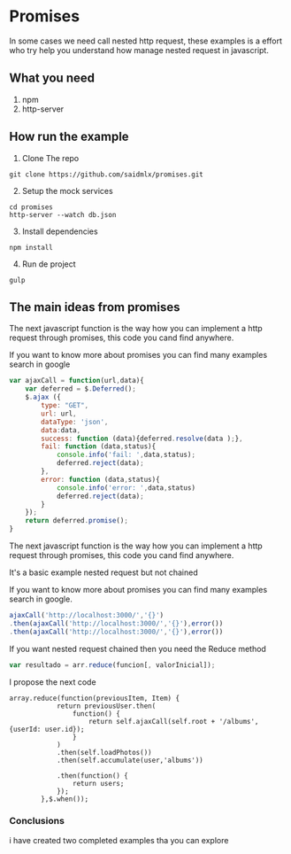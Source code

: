 # Promises
In some cases we need call nested http request, these examples is a effort who try help you understand how manage nested request in javascript.

## What you need
1. npm
2. http-server

## How run the example

1. Clone The repo
```
git clone https://github.com/saidmlx/promises.git
```
2. Setup the mock services 
```
cd promises
http-server --watch db.json
```
3. Install dependencies
```
npm install
```
4. Run de project
```
gulp
```
## The main ideas from promises

The next javascript function is the way how you can implement a http request through promises, this code you cand find anywhere.

If you want to know more about promises you can find many examples search in google
```javascript
var ajaxCall = function(url,data){
	var deferred = $.Deferred();
	$.ajax ({
	   	type: "GET",
	   	url: url,
	   	dataType: 'json', 
	   	data:data,
	   	success: function (data){deferred.resolve(data );},
	   	fail: function (data,status){ 
	   		console.info('fail: ',data,status);
	   		deferred.reject(data); 
	   	},
	   	error: function (data,status){ 
	   		console.info('error: ',data,status)
	   		deferred.reject(data); 
	   	}
	});
	return deferred.promise();
}
```

The next javascript function is the way how you can implement a http request through promises, this code you cand find anywhere.

It's a basic example nested request but not chained

If you want to know more about promises you can find many examples search in google.

```javascript
ajaxCall('http://localhost:3000/','{}')
.then(ajaxCall('http://localhost:3000/','{}'),error())
.then(ajaxCall('http://localhost:3000/','{}'),error())
```

If you want nested request chained then you need the Reduce method

```javascript
var resultado = arr.reduce(funcion[, valorInicial]);
```
I propose the next code 
```
array.reduce(function(previousItem, Item) {
	  		return previousUser.then(
	  			function() {
	          		return self.ajaxCall(self.root + '/albums', {userId: user.id});
	      		}
	      	)
	      	.then(self.loadPhotos())	
	  		.then(self.accumulate(user,'albums'))

	  		.then(function() {
	            return users;
	        });
	  	},$.when());
```

### Conclusions
i have created two completed examples tha you can explore 



